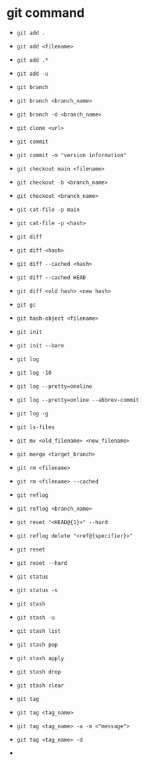 # git command

- `git add .`
- `git add <filename>`
- `git add .*`
- `git add -u`
- `git branch`
- `git branch <branch_name>`
- `git branch -d <branch_name>`
- `git clone <url>`
- `git commit`
- `git commit -m "version information"`
- `git checkout main <filename>`
- `git checkout -b <branch_name>`
- `git checkout <branch_name>`
- `git cat-file -p main`
- `git cat-file -p <hash>`
- `git diff`
- `git diff <hash>`
- `git diff --cached <hash>`
- `git diff --cached HEAD`
- `git diff <old hash> <new hash>`
- `git gc`
- `git hash-object <filename>`
- `git init`
- `git init --bare`
- `git log`
- `git log -10`
- `git log --pretty=oneline`
- `git log --pretty=online --abbrev-commit`
- `git log -g`
- `git ls-files`
- `git mv <old_filename> <new_filename>`
- `git merge <target_branch>`
- `git rm <filename>`
- `git rm <filename> --cached`
- `git reflog`
- `git reflog <branch_name>`
- `git reset "<HEAD@{1}>" --hard`
- `git reflog delete "<ref@{specifier}>"`
- `git reset`
- `git reset --hard`
- `git status`
- `git status -s`
- `git stash`
- `git stash -u`
- `git stash list`
- `git stash pop`
- `git stash apply`
- `git stash drop`
- `git stash clear`
- `git tag`
- `git tag <tag_name>`
- `git tag <tag_name> -a -m <"message">`
- `git tag <tag_name> -d`

-
